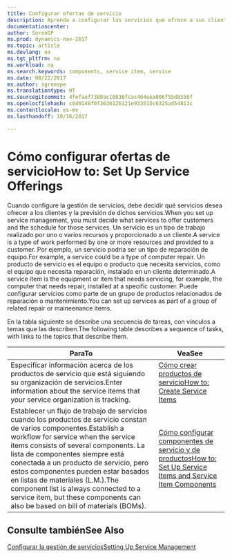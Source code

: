 ```yaml
---
title: Configurar ofertas de servicio
description: Aprenda a configurar los servicios que ofrece a sus clientes.
documentationcenter: 
author: SorenGP
ms.prod: dynamics-nav-2017
ms.topic: article
ms.devlang: na
ms.tgt_pltfrm: na
ms.workload: na
ms.search.keywords: components, service item, service
ms.date: 08/22/2017
ms.author: sgroespe
ms.translationtype: HT
ms.sourcegitcommit: 4fefaef7380ac10836fcac404eea006f55d8556f
ms.openlocfilehash: c6d0148f0f3636126121e933515c6325ad54813c
ms.contentlocale: es-mx
ms.lasthandoff: 10/16/2017

---
```


# <a name="how-to-set-up-service-offerings"></a><span data-ttu-id="05804-103">Cómo configurar ofertas de servicio</span><span class="sxs-lookup"><span data-stu-id="05804-103">How to: Set Up Service Offerings</span></span>
<span data-ttu-id="05804-104">Cuando configure la gestión de servicios, debe decidir qué servicios desea ofrecer a los clientes y la previsión de dichos servicios.</span><span class="sxs-lookup"><span data-stu-id="05804-104">When you set up service management, you must decide what services to offer customers and the schedule for those services.</span></span> <span data-ttu-id="05804-105">Un servicio es un tipo de trabajo realizado por uno o varios recursos y proporcionado a un cliente.</span><span class="sxs-lookup"><span data-stu-id="05804-105">A service is a type of work performed by one or more resources and provided to a customer.</span></span> <span data-ttu-id="05804-106">Por ejemplo, un servicio podría ser un tipo de reparación de equipo.</span><span class="sxs-lookup"><span data-stu-id="05804-106">For example, a service could be a type of computer repair.</span></span> <span data-ttu-id="05804-107">Un producto de servicio es el equipo o producto que necesita servicios, como el equipo que necesita reparación, instalado en un cliente determinado.</span><span class="sxs-lookup"><span data-stu-id="05804-107">A service item is the equipment or item that needs servicing, for example, the computer that needs repair, installed at a specific customer.</span></span> <span data-ttu-id="05804-108">Puede configurar servicios como parte de un grupo de productos relacionados de reparación o mantenimiento.</span><span class="sxs-lookup"><span data-stu-id="05804-108">You can set up services as part of a group of related repair or maineenance items.</span></span>  
  
<span data-ttu-id="05804-109">En la tabla siguiente se describe una secuencia de tareas, con vínculos a temas que las describen.</span><span class="sxs-lookup"><span data-stu-id="05804-109">The following table describes a sequence of tasks, with links to the topics that describe them.</span></span>  
  
|<span data-ttu-id="05804-110">**Para**</span><span class="sxs-lookup"><span data-stu-id="05804-110">**To**</span></span>|<span data-ttu-id="05804-111">**Vea**</span><span class="sxs-lookup"><span data-stu-id="05804-111">**See**</span></span>|  
|------------|-------------|  
|<span data-ttu-id="05804-112">Especificar información acerca de los productos de servicio que está siguiendo su organización de servicios.</span><span class="sxs-lookup"><span data-stu-id="05804-112">Enter information about the service items that your service organization is tracking.</span></span>|[<span data-ttu-id="05804-113">Cómo crear productos de servicio</span><span class="sxs-lookup"><span data-stu-id="05804-113">How to: Create Service Items</span></span>](service-how-to-create-service-items.md)|  
|<span data-ttu-id="05804-114">Establecer un flujo de trabajo de servicios cuando los productos de servicio constan de varios componentes.</span><span class="sxs-lookup"><span data-stu-id="05804-114">Establish a workflow for service when the service items consists of several components.</span></span> <span data-ttu-id="05804-115">La lista de componentes siempre está conectada a un producto de servicio, pero estos componentes pueden estar basados en listas de materiales (L.M.).</span><span class="sxs-lookup"><span data-stu-id="05804-115">The component list is always connected to a service item, but these components can also be based on bill of materials (BOMs).</span></span>|[<span data-ttu-id="05804-116">Cómo configurar componentes de servicio y de productos</span><span class="sxs-lookup"><span data-stu-id="05804-116">How to: Set Up Service Items and Service Item Components</span></span>](service-how-setup-service-items.md)|  
  
## <a name="see-also"></a><span data-ttu-id="05804-117">Consulte también</span><span class="sxs-lookup"><span data-stu-id="05804-117">See Also</span></span>  
[<span data-ttu-id="05804-118">Configurar la gestión de servicios</span><span class="sxs-lookup"><span data-stu-id="05804-118">Setting Up Service Management</span></span>](service-setup-service.md)   

